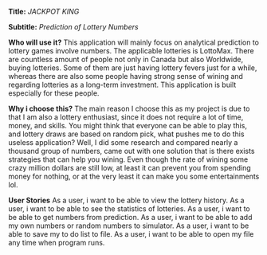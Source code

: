 **Title:**
*JACKPOT KING*

**Subtitle:**
*Prediction of Lottery Numbers*

**Who will use it?**
This application will mainly focus on analytical prediction to lottery games involve numbers. 
The applicable lotteries is LottoMax.
There are countless amount of people not only in Canada but also Worldwide, 
buying lotteries. Some of them are just having lottery fevers just for a while,
whereas there are also some people having strong sense of wining and regarding lotteries as a long-term investment. 
This application is built especially for these people.

**Why i choose this?**
The main reason I choose this as my project is due to that I am also a lottery enthusiast,
since it does not require a lot of time, money, and skills. You might think that everyone can be able to play this, 
and lottery draws are based on random pick, what pushes me to do this useless application? Well, I did some research 
and compared nearly a thousand group of numbers, came out with one solution that is there exists strategies that can 
help you wining. Even though the rate of wining some crazy million dollars are still low, at least it can prevent you 
from spending money for nothing, or at the very least it can make you some entertainments lol.

**User Stories**
As a user, i want to be able to view the lottery history.
As a user, i want to be able to see the statistics of lotteries.
As a user, i want to be able to get numbers from prediction.
As a user, i want to be able to add my own numbers or random numbers to simulator.
As a user, i want to be able to save my to do list to file.
As a user, i want to be able to open my file any time when program runs.

